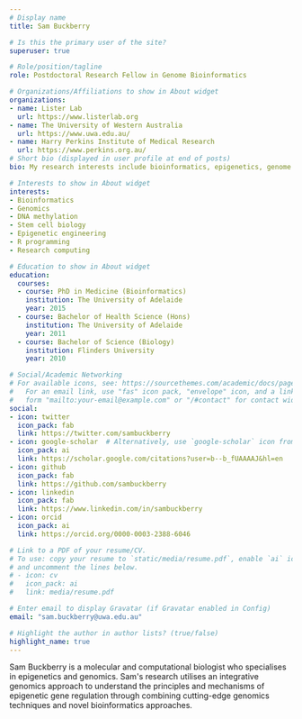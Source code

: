 ```yaml
---
# Display name
title: Sam Buckberry

# Is this the primary user of the site?
superuser: true

# Role/position/tagline
role: Postdoctoral Research Fellow in Genome Bioinformatics

# Organizations/Affiliations to show in About widget
organizations:
- name: Lister Lab
  url: https://www.listerlab.org
- name: The University of Western Australia
  url: https://www.uwa.edu.au/
- name: Harry Perkins Institute of Medical Research
  url: https://www.perkins.org.au/
# Short bio (displayed in user profile at end of posts)
bio: My research interests include bioinformatics, epigenetics, genome biology, R programming, and research computing.

# Interests to show in About widget
interests:
- Bioinformatics
- Genomics
- DNA methylation
- Stem cell biology
- Epigenetic engineering
- R programming
- Research computing

# Education to show in About widget
education:
  courses:
  - course: PhD in Medicine (Bioinformatics)
    institution: The University of Adelaide
    year: 2015
  - course: Bachelor of Health Science (Hons)
    institution: The University of Adelaide
    year: 2011
  - course: Bachelor of Science (Biology)
    institution: Flinders University
    year: 2010

# Social/Academic Networking
# For available icons, see: https://sourcethemes.com/academic/docs/page-builder/#icons
#   For an email link, use "fas" icon pack, "envelope" icon, and a link in the
#   form "mailto:your-email@example.com" or "/#contact" for contact widget.
social:
- icon: twitter
  icon_pack: fab
  link: https://twitter.com/sambuckberry
- icon: google-scholar  # Alternatively, use `google-scholar` icon from `ai` icon pack
  icon_pack: ai
  link: https://scholar.google.com/citations?user=b--b_fUAAAAJ&hl=en
- icon: github
  icon_pack: fab
  link: https://github.com/sambuckberry
- icon: linkedin
  icon_pack: fab
  link: https://www.linkedin.com/in/sambuckberry
- icon: orcid
  icon_pack: ai
  link: https://orcid.org/0000-0003-2388-6046

# Link to a PDF of your resume/CV.
# To use: copy your resume to `static/media/resume.pdf`, enable `ai` icons in `params.toml`,
# and uncomment the lines below.
# - icon: cv
#   icon_pack: ai
#   link: media/resume.pdf

# Enter email to display Gravatar (if Gravatar enabled in Config)
email: "sam.buckberry@uwa.edu.au"

# Highlight the author in author lists? (true/false)
highlight_name: true
---
```


Sam Buckberry is a molecular and computational biologist who specialises in epigenetics and genomics. Sam's research utilises an integrative genomics approach to understand the principles and mechanisms of epigenetic gene regulation through combining cutting-edge genomics techniques and novel bioinformatics approaches.
